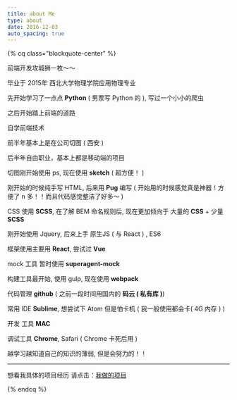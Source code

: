 ```yaml
---
title: about Me
type: about
date: 2016-12-03
auto_spacing: true
---
```

{% cq class="blockquote-center" %}
  
前端开发攻城狮一枚～～

毕业于 2015年 西北大学物理学院应用物理专业

先开始学习了一点点 __Python__ ( 男票写 Python 的 ), 写过一个小小的爬虫

之后开始踏上前端的道路

自学前端技术

前半年基本上是在公司切图 ( 西安 )

后半年自由职业，基本上都是移动端的项目

切图刚开始使用 ps, 现在使用 __sketch__ ( 超方便！ )

刚开始的时候纯手写 HTML, 后来用 __Pug__ 编写 ( 开始用的时候感觉真是神器！方便了 n 多！！而且代码感觉整洁了好多～ )

CSS 使用 __SCSS__, 在了解 BEM 命名规则后, 现在更加倾向于 大量的 __CSS__ + 少量 __SCSS__

刚开始使用 Jquery, 后来上手 原生JS ( 与 React  ) , ES6

框架使用主要用 __React__, 尝试过 __Vue__

mock 工具 暂时使用 __superagent-mock__

构建工具最开始, 使用  gulp, 现在使用 __webpack__

代码管理 __github__ ( 之前一段时间用国内的 __码云 (  私有库 )__)

常用 IDE  __Sublime__, 想尝试下 Atom 但是怕卡机 ( 我一般使用都会卡( 4G 内存 ) )

开发 工具 __MAC__

调试工具 __Chrome__, Safari ( Chrome 卡死后用 )

越学习越知道自己的知识的薄弱, 但是会努力的！！
  
     
---
想看我具体的项目经历 
请点击：[我做的项目](/my-projects)



{% endcq %}
